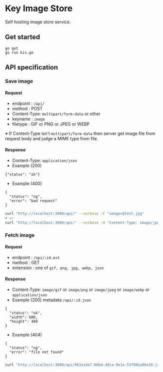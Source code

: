 Key Image Store
===============

Self hosting image store service.

Get started
-----------
```
go get
go run kis.go
```

API specification
-----------------
### Save image
#### Request
* endpoint    : `/api/`
* method      : POST
* Content-Type: `multipart/form-data` or other
* keyname     : `image`
* filetype    : GIF or PNG or JPEG or WEBP

※ If Content-Type isn't `multipart/form-data` then server get image file from request body and judge a MIME type from file.

#### Response
* Content-Type: `application/json`
* Example (200)
````
{"status": "ok"}
````
* Example (400)
```
{
  "status": "ng",
  "error": "bad request"
}
```

```sh
curl "http://localhost:3000/api/" --verbose -F "image=@test.jpg"
# or
curl "http://localhost:3000/api/" --verbose -H "Content-Type: image/jpeg" --data-binary "@test.jpg"
```

### Fetch image
#### Request
* endpoint      : `/api/:id.ext`
* method        : GET
* extension     : one of `gif, png, jpg, webp, json`

#### Response
* Content-Type: `image/gif` or `image/png` or `image/jpeg` or `image/webp` or `application/json`
* Example (200) metadata `/api/:id.json`
```
{
  "status": "ok",
  "width": 600,
  "height": 400
}
```
* Example (404)
```
{
  "status": "ng",
  "error": "file not found"
}
```

```sh
curl "http://localhost:3000/api/963a1da7-08bd-48ca-9e1a-53f98ba06e39.json" --verbose
```
